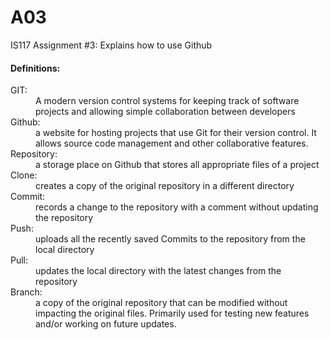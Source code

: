 # A03
IS117 Assignment #3: Explains how to use Github

#### Definitions:
<dl>
<dt>GIT:</dt>
    <dd>A modern version control systems for keeping track of software projects and allowing simple collaboration between developers</dd>
    
<dt>Github:</dt>
    <dd>a website for hosting projects that use Git for their version control. It allows source code management and other collaborative features.</dd>

<dt>Repository:</dt>
    <dd>a storage place on Github that stores all appropriate files of a project</dd>

<dt>Clone:</dt>
    <dd>creates a copy of the original repository in a different directory</dd>

<dt>Commit:</dt>
    <dd>records a change to the repository with a comment without updating the repository</dd>  

<dt>Push:</dt>
    <dd>uploads all the recently saved Commits to the repository from the local directory</dd>

<dt>Pull:</dt>
    <dd>updates the local directory with the latest changes from the repository</dd>

<dt>Branch:</dt>
    <dd>a copy of the original repository that can be modified without impacting the original files. Primarily used for testing new features and/or working on future updates.</dd>

</dl>
        